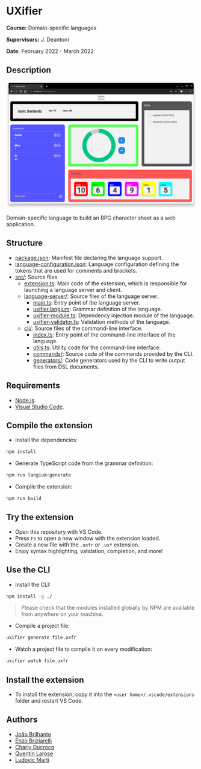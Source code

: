 # UXifier

**Course:** Domain-specific languages

**Supervisors:** J. Deantoni

**Date:** February 2022 - March 2022

## Description

![Preview](docs/preview.png)

Domain-specific language to build an RPG character sheet as a web application.

## Structure

- [package.json](package.json): Manifest file declaring the language support.
- [language-configuration.json](language-configuration.json): Language configuration defining the tokens that are used for comments and brackets.
- [src/](src): Source files.
  - [extension.ts](src/extension.ts): Main code of the extension, which is responsible for launching a language server and client.
  - [language-server/](src/language-server): Source files of the language server.
    - [main.ts](src/language-server/main.ts): Entry point of the language server.
    - [uxifier.langium](src/language-server/uxifier.langium): Grammar definition of the language.
    - [uxifier-module.ts](src/language-server/uxifier-module.ts): Dependency injection module of the language.
    - [uxifier-validator.ts](src/language-server/uxifier-validator.ts): Validation methods of the language.
  - [cli/](src/cli): Source files of the command-line interface.
    - [index.ts](src/cli/index.ts): Entry point of the command-line interface of the language.
    - [utils.ts](src/cli/utils.ts): Utility code for the command-line interface.
    - [commands/](src/cli/commands): Source code of the commands provided by the CLI.
    - [generators/](src/cli/generators): Code generators used by the CLI to write output files from DSL documents.

## Requirements

- [Node.js](https://nodejs.org/en/download/).
- [Visual Studio Code](https://code.visualstudio.com).

## Compile the extension

- Install the dependencies:

```bash
npm install
```

- Generate TypeScript code from the grammar definition:

```bash
npm run langium:generate
```

- Compile the extension:

```bash
npm run build
```


## Try the extension

- Open this repository with VS Code.
- Press `F5` to open a new window with the extension loaded.
- Create a new file with the `.uxfr` or `.uxf` extension.
- Enjoy syntax highlighting, validation, completion, and more!

## Use the CLI

- Install the CLI:

```bash
npm install -g ./
```

> Please check that the modules installed globally by NPM are available from anywhere on your machine.

- Compile a project file:

```bash
uxifier generate file.uxfr
```

- Watch a project file to compile it on every modification:

```bash
uxifier watch file.uxfr
```

## Install the extension

- To install the extension, copy it into the `<user home>/.vscode/extensions` folder and restart VS Code.

## Authors

- [João Brilhante](https://github.com/JoaoBrlt)
- [Enzo Briziarelli](https://github.com/enbriziare)
- [Charly Ducrocq](https://github.com/CharlyDucrocq)
- [Quentin Larose](https://github.com/QuentinLarose)
- [Ludovic Marti](https://github.com/LudovicMarti)
